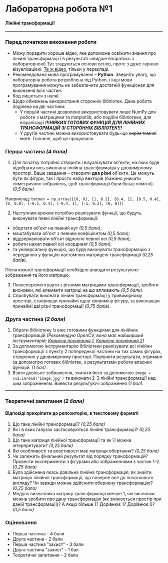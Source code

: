 # Лабораторна робота №1
#### Лінійні трансформації
---
### Перед початком виконання роботи
- Можу порадити хороше відео, яке допоможе освіжити знання про лінійні трансформації і в результаті швидше впоратись з лабораторною) [Тут](https://www.youtube.com/watch?v=kYB8IZa5AuE&ab_channel=3Blue1Brown) згадуються основи основ, проте з дуже гарною візуалізацією. [Те ж відео](https://www.youtube.com/watch?v=fuBsMED8GOw&ab_channel=3Blue1BrownUA),  тільки у перекладі.
- Рекомендована мова програмування – **Python**. Зверніть увагу, що лабораторна робота розроблена під Python, і інші мови програмування можуть не забезпечити достатній функціонал для виконання всіх частин.
- Код пишеться з нуля)
- Щодо обмежень використання сторонніх бібліотек. Дана робота поділена на дві частини:
  - У першій частині дозволено використовувати лише NumPy для роботи з матрицями та matplotlib, або подібні бібліотеки, для візуалізації ***!!!НІЯКИХ ГОТОВИХ ФУНКЦІЙ ДЛЯ ЛІНІЙНИХ ТРАНСФОРМАЦІЙ ЗІ СТОРОННІХ БІБЛІОТЕК!!!***
  - У другій частині можна використовувати будь-що ~~окрім темної магії~~. Головне, щоб це працювало.
 
### Перша частина *(4 бали)*
1. Для початку потрібно створити і візуалізувати об'єкти, на яких буде відображатись виконана лінійна трансформація у двовимірному просторі. Ваше завдання – створити **два різні** об'єкти. Це можуть бути як фігури, так і просто набір векторів (бажано уникати симетричних зображень, щоб трансформації були більш помітні). *(0,5 бали)*

Наприклад:
    ```
    batman = np.array([[0, 0], [1, 0.2], [0.4, 1], [0.5, 0.4], [0, 0.8], [-0.5, 0.4], [-0.4, 1], [-1, 0.2], [0, 0]])
    ```

2. Наступним кроком потрібно реалізувати функції, що будуть виконувати певні лінійні трансформації:
- обертати об'єкт на певний кут *(0,5 бали)*;
- маштабувати об'єкт з певним коефіцієнтом *(0,5 бали)*;
- віддзеркалювати об'єкт відносно певної осі *(0,5 бали)*;
- робити нахил певної осі координат *(0,5 бали)*;
- та універсальну функцію, що буде виконувати трансформацію з переданою у функцію кастомною матрицею трансформації *(0,25 балів)*.

Після кожної трансформації необхідно виводити результуюче зображення та його матрицю.

3. Поексперементувати з різними матрицями трансформації, зробити висновки, які елементи матриці на що впливають *(0,5 бали)*.
4. Спробувати виконати лінійні трансформації у тривимірному просторі, створивши принаймі одну тривиміну фігуру, та виконавши принаймі дві різні трансформації *(0,75 балів)*.

### Друга частина *(2 бали)*
1. Обрати бібліотеку із вже готовими функціями для лінійних трансформацій *(Рекомендую OpenCV, вона має найширший інструментарій; [Корисне посилання 1](https://docs.opencv.org/4.x/da/d6e/tutorial_py_geometric_transformations.html), [Корисне посилання 2](https://medium.com/@conghung43/image-projective-transformation-with-opencv-python-f0028aaf2b6d))*
2. За допомогою інструментарію бібліотеки реалізувати всі лінійни трансформації з пункту 2 попередньої частини на тих самих фігурах, створених у двовимірному просторі. Порівняти результати, отримані за допомогою готових бібліотек, з результатами роботи власних функцій. *(1 бал)*.
3. Взяти довільне зображення, зчитати його за допомогою ``image = cv2.imread('image.jpg')`` та виконати 2-3 лінійні трансформації над цим зображенням. Вивести результуючі зображення *(1 бал)*.

---
### Теоретичні запитання *(2 бали)*
#### Відповіді прикріпити до репозиторію, в текстовому форматі 
1. Що таке лінійні трансформації? *(0,25 бала)*
2. Як і в яких галузях застосовуються лінійні трансформації? *(0,25 бала)*
3. Що таке матриця лінійної трансформації та як її можна інтерпретувати? *(0,25 бала)*
4. Які особливості та властивості має матриця обертання? *(0,25 бала)*
5. Чи залежить фінальний результат від порядку трансформацій? Провести експерименти з фігурами або зображеннями з частин 1-2.  *(0,25 бала)*
6. Була здійснена якась довільна лінійна трансформація; як знайти матрицю лінійної трансформації, що поверне все до початкового вигляду? Чи завжди можна здійснити обернену трансформацію? *(0,25 бала)*
7. Модуль визначника матриці трансформації менше 1, які висновки можна зробити про дану трансформацію (як змінюється простір при даній трансформації)? А якщо більше 1? Дорівнює 1? Дорівнює 0? *(0,5 бала)*

### Оцінювання
  - Перша частина - 4 бали
  - Друга частина - 2 бали
  - Перша частина "захист" - 3 бали
  - Друга частина "захист" - 1 бал
  - Теоретичні запитання - 2 бали
